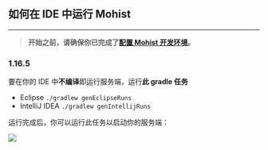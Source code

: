 ## 如何在 IDE 中运行 Mohist
---

> **开始之前，请确保你已完成了[配置 Mohist 开发环境](developer/setup.md)。**

### 1.16.5

要在你的 IDE 中**不编译**即运行服务端，运行**此 gradle 任务**
* Eclipse
    `./gradlew genEclipseRuns`
* IntelliJ IDEA
    `./gradlew genIntellijRuns`

运行完成后，你可以运行此任务以启动你的服务端：

![](https://cdn.discordapp.com/attachments/847205896235778058/856915908739596299/unknown.png)
